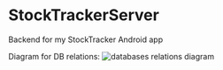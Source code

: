 # StockTrackerServer
Backend for my StockTracker Android app

Diagram for DB relations:
![databases relations diagram](https://github.com/MartinKoleff/StockTrackerServer/assets/52703399/fd8eb239-e88a-4bed-9802-d196e3d10936)
